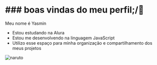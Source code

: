 
#  ### boas vindas do meu perfil;/💙

Meu nome é Yasmin 
- Estou estudando na Alura
- Estou me desenvolvendo na linguagem JavaScript
- Utilizo esse espaço para minha organização e 
compartilhamento dos meus projetos

![naruto](https://github.com/user-attachments/assets/a6c94be2-ef61-4d1b-b208-d72cde30034f)

